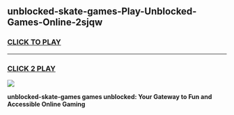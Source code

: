 
## unblocked-skate-games-Play-Unblocked-Games-Online-2sjqw
<h3>
<a href="https://premium76.site?title=unblocked-skate-games&ref=25A">CLICK TO PLAY</a></h3>
<hr>

<h3>
<a href="https://premium76.site?title=unblocked-skate-games&ref=25A">CLICK 2 PLAY</a>
  
</h3>

<a href="https://premium76.site?title=unblocked-skate-games&ref=25A"><img src="https://clearcache.store/games.png"></a>


**unblocked-skate-games games unblocked: Your Gateway to Fun and Accessible Online Gaming**

